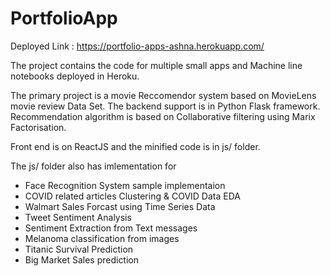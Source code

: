 # PortfolioApp

Deployed Link : https://portfolio-apps-ashna.herokuapp.com/

The project contains the code for multiple small apps and Machine line notebooks deployed in Heroku.

The primary project is a movie Reccomendor system based on MovieLens movie review Data Set. 
The backend support is in Python Flask framework.
Recommendation algorithm is based on Collaborative filtering using Marix Factorisation.

Front end is on ReactJS and the minified code is in js/ folder.

The js/ folder also has imlementation for 
- Face Recognition System sample implementaion
- COVID related articles Clustering & COVID Data EDA
- Walmart Sales Forcast using Time Series Data
- Tweet Sentiment Analysis
- Sentiment Extraction from Text messages
- Melanoma classification from images
- Titanic Survival Prediction 
- Big Market Sales prediction



